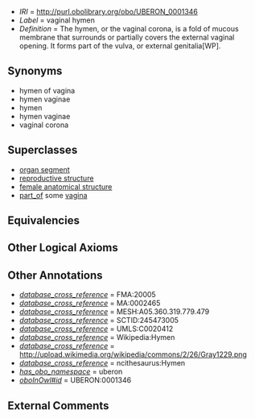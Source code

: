  * *IRI* = http://purl.obolibrary.org/obo/UBERON_0001346
 * *Label* = vaginal hymen
 * *Definition* = The hymen, or the vaginal corona, is a fold of mucous membrane that surrounds or partially covers the external vaginal opening. It forms part of the vulva, or external genitalia[WP].

## Synonyms

 * hymen of vagina
 * hymen vaginae
 * hymen
 * hymen vaginae
 * vaginal corona

## Superclasses

 * [organ segment](../../UBERON/63/UBERON_0000063.md)
 * [reproductive structure](../../UBERON/56/UBERON_0005156.md)
 * [female anatomical structure](../../UBERON/04/UBERON_0014404.md)
 * [part_of](../../BFO/50/BFO_0000050.md) some [vagina](../../UBERON/96/UBERON_0000996.md)

## Equivalencies


## Other Logical Axioms


## Other Annotations

 * *[database_cross_reference](../../ef/oboInOwl#hasDbXref.md)* = FMA:20005
 * *[database_cross_reference](../../ef/oboInOwl#hasDbXref.md)* = MA:0002465
 * *[database_cross_reference](../../ef/oboInOwl#hasDbXref.md)* = MESH:A05.360.319.779.479
 * *[database_cross_reference](../../ef/oboInOwl#hasDbXref.md)* = SCTID:245473005
 * *[database_cross_reference](../../ef/oboInOwl#hasDbXref.md)* = UMLS:C0020412
 * *[database_cross_reference](../../ef/oboInOwl#hasDbXref.md)* = Wikipedia:Hymen
 * *[database_cross_reference](../../ef/oboInOwl#hasDbXref.md)* = http://upload.wikimedia.org/wikipedia/commons/2/26/Gray1229.png
 * *[database_cross_reference](../../ef/oboInOwl#hasDbXref.md)* = ncithesaurus:Hymen
 * *[has_obo_namespace](../../ce/oboInOwl#hasOBONamespace.md)* = uberon
 * *[oboInOwl#id](../../id/oboInOwl#id.md)* = UBERON:0001346

## External Comments

